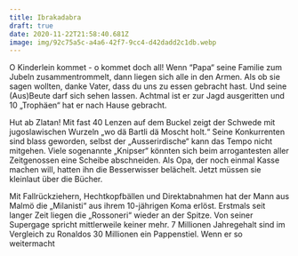 ```yaml
---
title: Ibrakadabra
draft: true
date: 2020-11-22T21:58:40.681Z
image: img/92c75a5c-a4a6-42f7-9cc4-d42dadd2c1db.webp
---
```

O Kinderlein kommet - o kommet doch all! Wenn “Papa“ seine Familie zum Jubeln zusammentrommelt, dann liegen sich alle in den Armen. Als ob sie sagen wollten, danke Vater, dass du uns zu essen gebracht hast. Und seine (Aus)Beute darf sich sehen lassen. Achtmal ist er zur Jagd ausgeritten und 10 „Trophäen“ hat er nach Hause gebracht.

Hut ab Zlatan! Mit fast 40 Lenzen auf dem Buckel zeigt der Schwede mit jugoslawischen Wurzeln „wo dä Bartli dä Moscht holt.“ Seine Konkurrenten sind blass geworden, selbst der „Ausserirdische“ kann das Tempo nicht mitgehen. Viele sogenannte „Knipser“ könnten sich beim arrogantesten aller Zeitgenossen eine Scheibe abschneiden. Als Opa, der noch einmal Kasse machen will, hatten ihn die Besserwisser belächelt. Jetzt müssen sie kleinlaut über die Bücher. 

Mit  Fallrückziehern, Hechtkopfbällen und Direktabnahmen hat der Mann aus Malmö  die „Milanisti“ aus ihrem 10-jährigen Koma erlöst. Erstmals seit langer Zeit liegen die „Rossoneri“ wieder an der Spitze. Von seiner Supergage spricht mittlerweile keiner mehr. 7 Millionen Jahregehalt sind im Vergleich zu Ronaldos 30 Millionen ein Pappenstiel. Wenn er so weitermacht